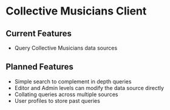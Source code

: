 # Collective Musicians Client

## Current Features

  * Query Collective Musicians data sources

## Planned Features

  * Simple search to complement in depth queries
  * Editor and Admin levels can modify the data source directly
  * Collating queries across multiple sources
  * User profiles to store past queries
